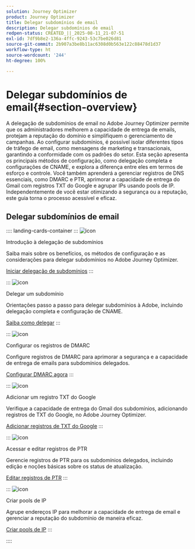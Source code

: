 ```yaml
---
solution: Journey Optimizer
product: Journey Optimizer
title: Delegar subdomínios de email
description: Delegar subdomínios de email
redpen-status: CREATED_||_2025-08-11_21-07-51
exl-id: 7df9b8e2-136a-4ffc-9243-53c7be026d81
source-git-commit: 2b907a3be8b11ac6308d0b563e122c88478d1d37
workflow-type: ht
source-wordcount: '244'
ht-degree: 100%

---
```


# Delegar subdomínios de email{#section-overview}

A delegação de subdomínios de email no Adobe Journey Optimizer permite que os administradores melhorem a capacidade de entrega de emails, protejam a reputação do domínio e simplifiquem o gerenciamento de campanhas. Ao configurar subdomínios, é possível isolar diferentes tipos de tráfego de email, como mensagens de marketing e transacionais, garantindo a conformidade com os padrões do setor. Esta seção apresenta os principais métodos de configuração, como delegação completa e configurações de CNAME, e explora a diferença entre eles em termos de esforço e controle. Você também aprenderá a gerenciar registros de DNS essenciais, como DMARC e PTR, aprimorar a capacidade de entrega do Gmail com registros TXT do Google e agrupar IPs usando pools de IP. Independentemente de você estar otimizando a segurança ou a reputação, este guia torna o processo acessível e eficaz.

## Delegar subdomínios de email

:::: landing-cards-container
:::
![icon](https://cdn.experienceleague.adobe.com/icons/circle-play.svg)

Introdução à delegação de subdomínios

Saiba mais sobre os benefícios, os métodos de configuração e as considerações para delegar subdomínios no Adobe Journey Optimizer.

[Iniciar delegação de subdomínios](../using/configuration/about-subdomain-delegation.md)
:::

:::
![icon](https://cdn.experienceleague.adobe.com/icons/gear.svg)

Delegar um subdomínio

Orientações passo a passo para delegar subdomínios à Adobe, incluindo delegação completa e configuração de CNAME.

[Saiba como delegar](../using/configuration/delegate-subdomain.md)
:::

:::
![icon](https://cdn.experienceleague.adobe.com/icons/shield-halved.svg)

Configurar os registros de DMARC

Configure registros de DMARC para aprimorar a segurança e a capacidade de entrega de emails para subdomínios delegados.

[Configurar DMARC agora](../using/configuration/dmarc-record.md)
:::

:::
![icon](https://cdn.experienceleague.adobe.com/icons/bullseye.svg)

Adicionar um registro TXT do Google

Verifique a capacidade de entrega do Gmail dos subdomínios, adicionando registros de TXT do Google, no Adobe Journey Optimizer.

[Adicionar registros de TXT do Google](../using/configuration/google-txt.md)
:::

:::
![icon](https://cdn.experienceleague.adobe.com/icons/code-branch.svg)

Acessar e editar registros de PTR

Gerencie registros de PTR para os subdomínios delegados, incluindo edição e noções básicas sobre os status de atualização.

[Editar registros de PTR](../using/configuration/ptr-records.md)
:::

:::
![icon](https://cdn.experienceleague.adobe.com/icons/list-check.svg)

Criar pools de IP

Agrupe endereços IP para melhorar a capacidade de entrega de email e gerenciar a reputação do subdomínio de maneira eficaz.

[Criar pools de IP](../using/configuration/ip-pools.md)
:::

::::
